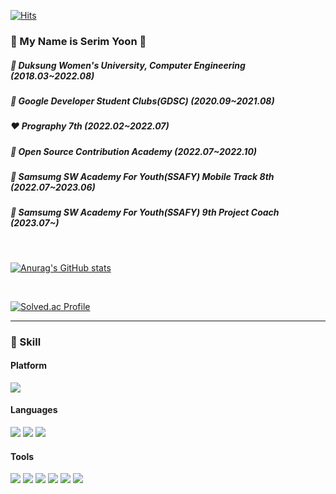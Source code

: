 [![Hits](https://hits.seeyoufarm.com/api/count/incr/badge.svg?url=https%3A%2F%2Fgithub.com%2Fserim53&count_bg=%2379C83D&title_bg=%23555555&icon=macys.svg&icon_color=%23E7E7E7&title=hits&edge_flat=false)](https://hits.seeyoufarm.com)
### 🐥 My Name is Serim Yoon 🐥 

##### 🏫 Duksung Women's University, Computer Engineering (2018.03~2022.08)
##### 💛 Google Developer Student Clubs(GDSC) (2020.09~2021.08)
##### ❤ Prography 7th (2022.02~2022.07)
##### 🖤 Open Source Contribution Academy (2022.07~2022.10)
##### 💙 Samsumg SW Academy For Youth(SSAFY) Mobile Track 8th (2022.07~2023.06)
##### 💜 Samsumg SW Academy For Youth(SSAFY) 9th Project Coach (2023.07~)

<br/>

[![Anurag's GitHub stats](https://github-readme-stats.vercel.app/api?username=serim53)](https://github.com/serim53/github-readme-stats)

<br/>

[![Solved.ac Profile](http://mazassumnida.wtf/api/v2/generate_badge?boj=tpflagkxm)](https://solved.ac/tpflagkxm/)

---

### 🌟 Skill

#### Platform 
<p>
<img src="https://img.shields.io/badge/Android-3DDC84?style=flat-square&logo=Android&logoColor=ffffff"/>
</p>

#### Languages
<p>
  <img src="https://img.shields.io/badge/Kotlin-0095D5?style=flat-square&logo=Kotlin&logoColor=white"/> 
  <img src="https://img.shields.io/badge/Java-007396?style=flat-square&logo=Java&logoColor=ffffff"/>
  <img src="https://img.shields.io/badge/Python-3776AB?style=flat-square&logo=Python&logoColor=ffffff"/>
</p> 

#### Tools
<p>
  <img src="https://img.shields.io/badge/Android%20Studio-313335?style=flat-square&logo=androidstudio&logoColor=99CC00"/>
  <img src="https://img.shields.io/badge/Visual%20Studio-565656?style=flat-square&logo=visualstudio&logoColor=CB96F8"/>
  <img src="https://img.shields.io/badge/Slack-4A154B?style=flat-square&logo=slack&logoColor=white"/>
  <img src="https://img.shields.io/badge/Notion-EEEEEE?style=flat-square&logo=Notion&logoColor=black"/>
  <img src="https://img.shields.io/badge/Source%20Tree-005DF4?style=flat-square&logo=sourcetree&logoColor=white"/>
  <img src="https://img.shields.io/badge/Git-F05032?style=flat-square&logo=Git&logoColor=white"/>
</p>

